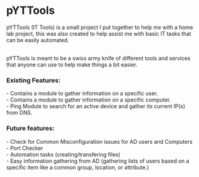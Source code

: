 <h1>pYTTools</h1>
pYTTools (IT Tools) is a small project I put together to help me with a home lab project, this was also created to help assist me with basic IT tasks that can be easily automated.<br><br>

pYTTools is meant to be a swiss army knife of different tools and services that anyone can use to help make things a bit easier.

<h3>Existing Features:</h3>
- Contains a module to gather information on a specific user.<br>
- Contains a module to gather information on a specific computer.<br>
- Ping Module to search for an active device and gather its current IP(s) from DNS.<br>


<h3>Future features:</h3>
- Check for Common Misconfiguration issues for AD users and Computers<br>
- Port Checker<br>
- Automation tasks (creating/transfering files)<br>
- Easy information gathering from AD (gathering lists of users based on a specific item like a common group, location, or attribute.)<br>
